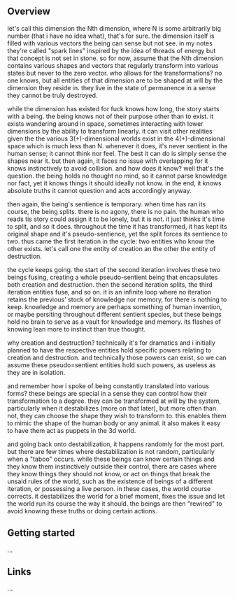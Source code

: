 <!-- TODO: refine contents, move some to other sections, keep it brief -->
## Overview

let's call this dimension the Nth dimension, where N is some arbitrarily big number (that i have no idea what), that's for sure. the dimension itself is filled with various vectors the being can sense but not see. in my notes they're called "spark lines" inspired by the idea of threads of energy but that concept is not set in stone. so for now, assume that the Nth dimension contains various shapes and vectors that regularly transform into various states but never to the zero vector. who allows for the transformations? no one knows, but all entities of that dimension are to be shaped at will by the dimension they reside in. they live in the state of permanence in a sense they cannot be truly destroyed.

while the dimension has existed for fuck knows how long, the story starts with a being. the being knows not of their purpose other than to exist. it exists wandering around in space, sometimes interacting with lower dimensions by the ability to transform linearly. it can visit other realities given the the various 3(+)-dimensional worlds exist in the 4(+)-dimensional space which is much less than N. whenever it does, it's never sentient in the human sense; it cannot think nor feel. The best it can do is simply sense the shapes near it. but then again, it faces no issue with overlapping for it knows instinctively to avoid collision. and how does it know? well that's the question. the being holds no thought no mind, so it cannot parse knowledge nor fact, yet it knows things it should ideally not know. in the end, it knows absolute truths it cannot question and acts accordingly anyway.

then again, the being's sentience is temporary. when time has ran its course, the being splits. there is no agony, there is no pain. the human who reads tis story could assign it to be lonely, but it is not. it just thinks it's time to split, and so it does. throughout the time it has transformed, it has kept its original shape and it's pseudo-sentience, yet the split forces its sentience to two. thus came the first iteration in the cycle: two entities who know the other exists. let's call one the entity of creation an the other the entity of destruction.

the cycle keeps going. the start of the second iteration involves these two beings fusing, creating a whole pseudo-sentient being that encapsulates both creation and destruction. then the second iteration splits, the third iteration entities fuse, and so on. it is an infinite loop where no iteration retains the previous' stock of knowledge nor memory, for there is nothing to keep. knowledge and memory are perhaps something of human invention, or maybe persiting throughout different sentient species, but these beings hold no brain to serve as a vault for knowledge and memory. its flashes of knowing lean more to instinct than true thought.

why creation and destruction? technically it's for dramatics and i initially planned to have the respective entities hold specific powers relating to creation and destruction. and technically those powers can exist, so we can assume these pseudo=sentient entities hold such powers, as useless as they are in isolation.

and remember how i spoke of being constantly translated into various forms? these beings are special in a sense they can control how their transformation to a degree. they can be transformed at will by the system, particularly when it destabilizes (more on that later), but more often than not, they can choose the shape they wish to transform to. this enables them to mimic the shape of the human body or any animal. it also makes it easy to have them act as puppets in the 3d world. 

and going back onto destabilization, it happens randomly for the most part. but there are few times where destabilization is not random, particularly when a "taboo" occurs. while these beings can know certain things and they know them instinctively outside their control, there are cases where they know things they should not know, or act on things that break the unsaid rules of the world, such as the existence of beings of a different iteration, or possessing a live person. in these cases, the world course corrects. it destabilizes the world for a brief moment, fixes the issue and let the world run its course the way it should. the beings are then "rewired" to avoid knowing these truths or doing certain actions.

## Getting started
...
## Links
...